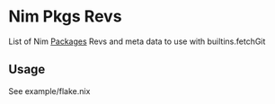 # Nim Pkgs Revs

List of Nim [Packages](https://github.com/nim-lang/packages/blob/master/packages.json) Revs and meta data to use with builtins.fetchGit 


## Usage

See example/flake.nix



